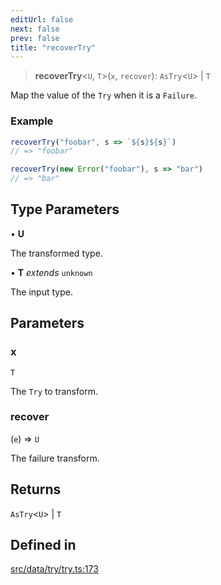 ```yaml
---
editUrl: false
next: false
prev: false
title: "recoverTry"
---
```


> **recoverTry**\<`U`, `T`\>(`x`, `recover`): `AsTry`\<`U`\> \| `T`

Map the value of the `Try` when it is a `Failure`.

### Example
```ts
recoverTry("foobar", s => `${s}${s}`)
// => "foobar"

recoverTry(new Error("foobar"), s => "bar")
// => "bar"
```

## Type Parameters

• **U**

The transformed type.

• **T** *extends* `unknown`

The input type.

## Parameters

### x

`T`

The `Try` to transform.

### recover

(`e`) => `U`

The failure transform.

## Returns

`AsTry`\<`U`\> \| `T`

## Defined in

[src/data/try/try.ts:173](https://github.com/skyleague/axioms/blob/75fb1c5c977f1940e84e5cdcef2be336d1fd81da/src/data/try/try.ts#L173)
